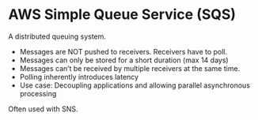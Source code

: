 # AWS Simple Queue Service (SQS)

A distributed queuing system.

- Messages are NOT pushed to receivers. Receivers have to poll.
- Messages can only be stored for a short duration (max 14 days)
- Messages can’t be received by multiple receivers at the same time.
- Polling inherently introduces latency
- Use case: Decoupling applications and allowing parallel asynchronous processing

Often used with SNS.
